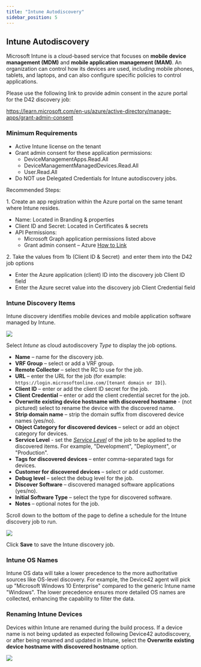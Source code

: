 ```yaml
---
title: "Intune Autodiscovery"
sidebar_position: 5
---
```


## Intune Autodiscovery

Microsoft Intune is a cloud-based service that focuses on **mobile device management (MDM)** and **mobile application management (MAM)**. An organization can control how its devices are used, including mobile phones, tablets, and laptops, and can also configure specific policies to control applications.

Please use the following link to provide admin consent in the azure portal for the D42 discovery job:

https://learn.microsoft.com/en-us/azure/active-directory/manage-apps/grant-admin-consent

### Minimum Requirements

- Active Intune license on the tenant
- Grant admin consent for these application permissions:
    - DeviceManagementApps.Read.All
    - DeviceManagementManagedDevices.Read.All
    - User.Read.All
- Do NOT use Delegated Credentials for Intune autodiscovery jobs.

Recommended Steps:

1\. Create an app registration within the Azure portal on the same tenant where Intune resides.

- Name: Located in Branding & properties
- Client ID and Secret: Located in Certificates & secrets
- API Permissions:
    - Microsoft Graph application permissions listed above
    - Grant admin consent – Azure [How to Link](https://learn.microsoft.com/en-us/azure/active-directory/manage-apps/grant-admin-consent)

2\. Take the values from 1b (Client ID & Secret)  and enter them into the D42 job options

- Enter the Azure application (client) ID into the discovery job Client ID field
- Enter the Azure secret value into the discovery job Client Credential field

### Intune Discovery Items

Intune discovery identifies mobile devices and mobile application software managed by Intune.

![](/assets/images/Intune-AD-1.png)

Select _Intune_ as cloud autodiscovery _Type_ to display the job options.

- **Name** – name for the discovery job.
- **VRF Group** – select or add a VRF group.
- **Remote Collector** – select the RC to use for the job.
- **URL** – enter the URL for the job (for example: `https://login.microsoftonline.com/[tenant domain or ID]`).
- **Client ID** – enter or add the client ID secret for the job.
- **Client Credential** – enter or add the client credential secret for the job.
- **Overwrite existing device hostname with discovered hostname** - (not pictured) select to rename the device with the discovered name.
- **Strip domain name** – strip the domain suffix from discovered device names (yes/no).
- **Object Category for discovered devices** – select or add an object category for devices.
- **Service Level** - set the [_Service Level_](index.mdx#cloud-autodiscovery-jobs) of the job to be applied to the discovered items. For example, "Development", "Deployment", or "Production".
- **Tags for discovered devices** – enter comma-separated tags for devices.
- **Customer for discovered devices** – select or add customer.
- **Debug level** – select the debug level for the job.
- **Discover Software** – discovered managed software applications (yes/no).
- **Initial Software Type** – select the type for discovered software.
- **Notes** – optional notes for the job.

Scroll down to the bottom of the page to define a schedule for the Intune discovery job to run.

![](/assets/images/discovery_cloud_platforms_autodiscovery_intune-autodiscovery.png)

Click **Save** to save the Intune discovery job.

### Intune OS Names

Intune OS data will take a lower precedence to the more authoritative sources like OS-level discovery. For example, the Device42 agent will pick up "Microsoft Windows 10 Enterprise" compared to the generic Intune name "Windows". The lower precedence ensures more detailed OS names are collected, enhancing the capability to filter the data.

### Renaming Intune Devices

Devices within Intune are renamed during the build process. If a device name is not being updated as expected following Device42 autodiscovery, or after being renamed and updated in Intune, select the **Overwrite existing device hostname with discovered hostname** option.

![](/assets/images/intune-overwrite-device-name.png)

